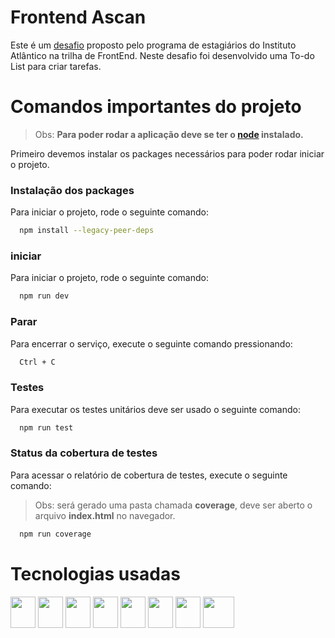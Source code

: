 # Frontend Ascan

Este é um [desafio](DESAFIO.md) proposto pelo programa de estagiários do Instituto Atlântico na trilha de FrontEnd. Neste desafio foi desenvolvido uma To-do List para criar tarefas.

# Comandos importantes do projeto
> Obs: **Para poder rodar a aplicação deve se ter o [node](https://nodejs.org/en/download) instalado.**

Primeiro devemos instalar os packages necessários para poder rodar iniciar o projeto.

### Instalação dos packages
Para iniciar o projeto, rode o seguinte comando:

```bash
  npm install --legacy-peer-deps
```

### iniciar
Para iniciar o projeto, rode o seguinte comando:

```bash
  npm run dev
```

### Parar
Para encerrar o serviço, execute o seguinte comando pressionando:

```bash
  Ctrl + C
```

### Testes
Para executar os testes unitários deve ser usado o seguinte comando:

```bash
  npm run test
```

### Status da cobertura de testes
Para acessar o relatório de cobertura de testes, execute o seguinte comando:

> Obs: será gerado uma pasta chamada **coverage**, deve ser aberto o arquivo **index.html** no navegador.

```bash
  npm run coverage
```

# Tecnologias usadas
<div>
  <img height=50 width=40 src="https://cdn.jsdelivr.net/gh/devicons/devicon/icons/javascript/javascript-original.svg" />
  <img height=50 width=40 src="https://cdn.jsdelivr.net/gh/devicons/devicon/icons/nodejs/nodejs-original.svg" />
  <img height=50 width=40 src="https://cdn.jsdelivr.net/gh/devicons/devicon/icons/react/react-original.svg" />
  <img height=50 width=40 src="https://cdn.jsdelivr.net/gh/devicons/devicon@latest/icons/tailwindcss/tailwindcss-original.svg" />
  <img height=50 width=40 src="https://cdn.jsdelivr.net/gh/devicons/devicon/icons/redux/redux-original.svg" />
  <img height=50 width=40 src="https://cdn.jsdelivr.net/gh/devicons/devicon/icons/jest/jest-plain.svg" />
  <img height=50 width=40 src="https://vitest.dev/logo-shadow.svg" />
  <img height=50 src="https://testing-library.com/img/octopus-64x64.png" />
</div>
